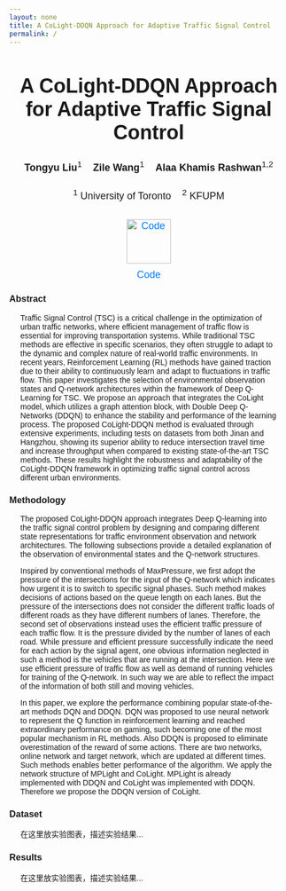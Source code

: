 ```yaml
---
layout: none
title: A CoLight-DDQN Approach for Adaptive Traffic Signal Control
permalink: /
---
```


<style>
  body {
    text-align: left; /* 设置正文内容为左对齐 */
    font-family: Arial, sans-serif;
    margin: 0 20px; /* 设置左右边距为 20px，顶部和底部为 0 */
    padding: 0;
  }
  h1 {
    text-align: center; /* 标题居中对齐 */
    font-size: 36px;
    font-weight: bold;
  }
  .subtitle {
    text-align: center; /* 子标题居中对齐 */
    font-size: 22px;
    font-weight: normal;
  }
  .author {
    text-align: center; /* 作者居中对齐 */
    font-size: 18px;
    margin: 5px 0;
    line-height: 1.6; /* 增加行间距，避免文字过于紧凑 */
  }
  .affiliation {
    text-align: center; /* 所属机构居中对齐 */
    font-size: 16px;
    color: gray;
  }
  .highlight {
    font-size: 20px;
    font-weight: bold;
    color: #555;
  }
  .links {
    text-align: center; /* 代码链接居中对齐 */
  }
  .links img {
    width: 80px;
    margin: 10px;
  }
  .links a {
    text-decoration: none;
    font-size: 18px;
    color: #007bff;
  }
  /* Abstract, Methodology, Dataset 和 Results 都是居左对齐 */
  .left-align {
    text-align: left;
    margin: 0 20px; /* 添加左右边距 */
  }
</style>

# **A CoLight-DDQN Approach for Adaptive Traffic Signal Control**

<div class="author">
  <p><strong>Tongyu Liu</strong><sup>1</sup> &nbsp;&nbsp;
  <strong>Zile Wang</strong><sup>1</sup> &nbsp;&nbsp;
  <strong>Alaa Khamis Rashwan</strong><sup>1,2</sup></p>
  <p><sup>1</sup> University of Toronto &nbsp;&nbsp; <sup>2</sup> KFUPM</p>
</div>

<div class="links">
  <a href="https://github.com/kalvinwangzl/Traffic-Signal-Control-with-CoLight-DDQN">
    <img src="https://github.githubassets.com/images/modules/logos_page/GitHub-Mark.png" alt="Code" width="50">
    <br>Code
  </a>
</div>

### **Abstract**
<div class="left-align">
Traffic Signal Control (TSC) is a critical challenge in the optimization of urban traffic networks, where efficient management of traffic flow is essential for improving transportation systems. While traditional TSC methods are effective in specific scenarios, they often struggle to adapt to the dynamic and complex nature of real-world traffic environments. In recent years, Reinforcement Learning (RL) methods have gained traction due to their ability to continuously learn and adapt to fluctuations in traffic flow. This paper investigates the selection of environmental observation states and Q-network architectures within the framework of Deep Q-Learning for TSC.  We propose an approach that integrates the CoLight model, which utilizes a graph attention block, with Double Deep Q-Networks (DDQN) to enhance the stability and performance of the learning process. The proposed CoLight-DDQN method is evaluated through extensive experiments, including tests on datasets from both Jinan and Hangzhou, showing its superior ability to reduce intersection travel time and increase throughput when compared to existing state-of-the-art TSC methods. These results highlight the robustness and adaptability of the CoLight-DDQN framework in optimizing traffic signal control across different urban environments.
</div>

### **Methodology**
<div class="left-align">
The proposed CoLight-DDQN approach integrates Deep Q-learning into the traffic signal control problem by designing and comparing different state representations for traffic environment observation and network architectures. The following subsections provide a detailed explanation of the observation of environmental states and the Q-network structures.

Inspired by conventional methods of MaxPressure, we first adopt the pressure of the intersections for the input of the Q-network which indicates how urgent it is to switch to specific signal phases. Such method makes decisions of actions based on the queue length on each lanes. But the pressure of the intersections does not consider the different traffic loads of different roads as they have different numbers of lanes. Therefore, the second set of observations instead uses the efficient traffic pressure of each traffic flow. It is the pressure divided by the number of lanes of each road. While pressure and efficient pressure successfully indicate the need for each action by the signal agent, one obvious information neglected in such a method is the vehicles that are running at the intersection. Here we use efficient pressure of traffic flow as well as demand of running vehicles for training of the Q-network. In such way we are able to reflect the impact of the information of both still and moving vehicles.

In this paper, we explore the performance combining popular state-of-the-art methods DQN and DDQN. DQN was proposed to use neural network to represent the Q function in reinforcement learning and reached extraordinary performance on gaming, such becoming one of the most popular mechanism in RL methods. Also DDQN is proposed to eliminate overestimation of the reward of some actions. There are two networks, online network and target network, which are updated at different times. Such methods enables better performance of the algorithm. We apply the network structure of MPLight and CoLight. MPLight is already implemented with DDQN and CoLight was implemented with DDQN. Therefore we propose the DDQN version of CoLight.
</div>

### **Dataset**
<div class="left-align">
在这里放实验图表，描述实验结果...
</div>

### **Results**
<div class="left-align">
在这里放实验图表，描述实验结果...
</div>

